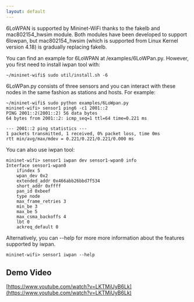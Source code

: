 ```yaml
---
layout: default
---
```


6LoWPAN is supported by Mininet-WiFi thanks to the fakelb and mac802154_hwsim module. Both modules have been developed to support 6lowpan, but mac802154_hwsim (which is supported from Linux Kernel version 4.18) is gradually replacing fakelb.   

You can find an example for 6LoWPAN at /examples/6LoWPan.py. However, you first need to install iwpan tool with:
 
```
~/mininet-wifi$ sudo util/install.sh -6
``` 
 
6LoWPan.py consists of three sensors and you can interact with these nodes in the same fashion as stations and hosts. For example:

```  
~/mininet-wifi$ sudo python examples/6LoWpan.py
mininet-wifi> sensor1 ping6 -c1 2001::2
PING 2001::2(2001::2) 56 data bytes
64 bytes from 2001::2: icmp_seq=1 ttl=64 time=0.221 ms

--- 2001::2 ping statistics ---
1 packets transmitted, 1 received, 0% packet loss, time 0ms
rtt min/avg/max/mdev = 0.221/0.221/0.221/0.000 ms
```

You can also use iwpan tool:
```
mininet-wifi> sensor1 iwpan dev sensor1-wpan0 info
Interface sensor1-wpan0
	ifindex 5
	wpan_dev 0x2
	extended_addr 0x466abb26bbd7f534
	short_addr 0xffff
	pan_id 0xbeef
	type node
	max_frame_retries 3
	min_be 3
	max_be 5
	max_csma_backoffs 4
	lbt 0
	ackreq_default 0
```

Alternatively, you can --help for more more information about the features supported by iwpan.
```
mininet-wifi> sensor1 iwpan --help
```

## Demo Video
[https://www.youtube.com/watch?v=LKTMiUyB6Lk](https://www.youtube.com/watch?v=LKTMiUyB6Lk)